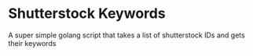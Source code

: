 # Shutterstock Keywords

A super simple golang script that takes a list of shutterstock IDs and gets their keywords